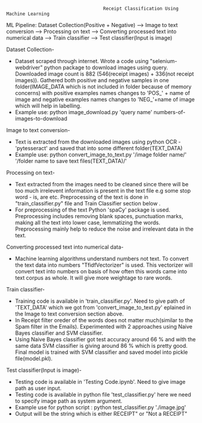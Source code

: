                                         Receipt Classification Using Machine Learning
ML Pipeline:
Dataset Collection(Positive + Negative) --> Image to text conversion --> Processing on text --> Converting processed text into numerical data --> Train classifier --> Test classifier(Input is image)

Dataset Collection-

* Dataset scraped through internet. Wrote a code using "selenium-webdriver" python package to download images using query. Downloaded image count is 882 (546(receipt images) + 336(not receipt images)). Gathered both positive and negative samples in one folder(IMAGE_DATA which is not included in folder because of memory concerns) with positive examples names changes to 'POS_' + name of image and negative examples names changes to 'NEG_'+name of image which will help in labelling.
* Example use: python image_download.py 'query name' numbers-of-images-to-download
    
 Image to text conversion-

* Text is extracted from the downloaded images using python OCR - 'pytesseract' and saved that into some different folder(TEXT_DATA)
* Example use: python convert_image_to_text.py '/image folder name/' '/folder name to save text files(TEXT_DATA)/'

Processing on text-

* Text extracted from the images need to be cleaned since there will be too much irrelevent information is present in the text file e.g some stop word - is, are etc. Preprocessing of the text is done in "train_classifier.py" file and Train Classifier section below .
* For preprocessing of the text Python 'spaCy' package is used. Preprocessing includes removing blank spaces, punctuation marks, making all the text into lower case, lemmatizing the words. Preprocessing mainly help to reduce the noise and irrelevant data in the text.

Converting processed text into numerical data-

* Machine learning algorithms understand numbers not text. To convert the text data into numbers "TfidfVectorizer" is used. This vectorizer will convert text into numbers on basis of how often this words came into text corpus as whole. It will give more weightage to rare words.

Train classifier-
* Training code is available in 'train_classifier.py'. Need to give path of 'TEXT_DATA' which we got from 'convert_image_to_text.py' eplained in the Image to text conversion section above.
* In Receipt filter oreder of the words does not matter much(similar to the Spam filter in the Emails). Experimented with 2 approaches using Naive Bayes classifier and SVM classifier.
* Using Naive Bayes classifier got test accuracy around 66 % and with the same data SVM classifier is giving around 86 % which is pretty good. Final model is trained with SVM classifier and saved model into pickle file(model.pkl).

Test classifier(Input is image)-
* Testing code is available in 'Testing Code.ipynb'. Need to give image path as user input.
* Testing code is available in python file 'test_classifier.py' here we need to specify image path as system argument.
* Example use for python script : python test_classifier.py './image.jpg'
* Output will be the string which is either RECEIPT" or "Not a RECEIPT"
